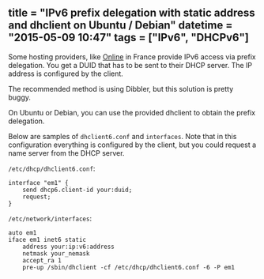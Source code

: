 title = "IPv6 prefix delegation with static address and dhclient on Ubuntu / Debian"
datetime = "2015-05-09 10:47"
tags = ["IPv6", "DHCPv6"]
------------
Some hosting providers, like [Online](http://online.net) in France provide IPv6 access via prefix delegation. You get a DUID that has to be sent to their DHCP server. The IP address is configured by the client.

The recommended method is using Dibbler, but this solution is pretty buggy.

On Ubuntu or Debian, you can use the provided dhclient to obtain the prefix delegation.

Below are samples of `dhclient6.conf` and `interfaces`. Note that in this configuration everything is configured by the client, but you could request a name server from the DHCP server.

`/etc/dhcp/dhclient6.conf`:

    interface "em1" {
        send dhcp6.client-id your:duid;
        request;
    }

`/etc/network/interfaces`:

    auto em1
    iface em1 inet6 static
        address your:ip:v6:address
        netmask your_nemask
        accept_ra 1
        pre-up /sbin/dhclient -cf /etc/dhcp/dhclient6.conf -6 -P em1
